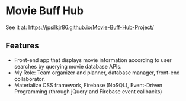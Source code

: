 # Movie Buff Hub
See it at: https://jpsilkjr86.github.io/Movie-Buff-Hub-Project/
## Features
- Front-end app that displays movie information according to user searches by querying movie database APIs.
- My Role: Team organizer and planner, database manager, front-end collaborator.
- Materialize CSS framework, Firebase (NoSQL), Event-Driven Programming (through jQuery and Firebase event callbacks)

